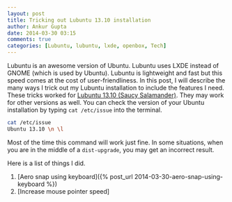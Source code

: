 ```yaml
---
layout: post
title: Tricking out Lubuntu 13.10 installation
author: Ankur Gupta
date: 2014-03-30 03:15
comments: true
categories: [Lubuntu, lubuntu, lxde, openbox, Tech]
---
```

Lubuntu is an awesome version of Ubuntu. Lubuntu uses LXDE instead of
GNOME (which is used by Ubuntu). Lubuntu is lightweight and fast but this speed comes
at the cost of user-friendliness. In this post, I will describe the many ways
I trick out my Lubuntu installation to include the features I need. These tricks
worked for [Lubuntu 13.10 (Saucy Salamander)](http://lubuntu.net/). They may work
for other versions as well. You can check the version of your Ubuntu installation by
typing `cat /etc/issue` into the terminal.

```bash
cat /etc/issue
Ubuntu 13.10 \n \l
```

Most of the time this command will work just fine. In some situations, when you are
in the middle of a `dist-upgrade`, you may get an incorrect result.

Here is a list of things I did.

1. [Aero snap using keyboard]({% post_url 2014-03-30-aero-snap-using-keyboard %})
2. [Increase mouse pointer speed]


